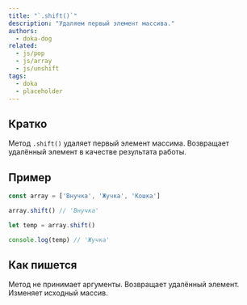 ```yaml
---
title: "`.shift()`"
description: "Удаляем первый элемент массива."
authors:
  - doka-dog
related:
  - js/pop
  - js/array
  - js/unshift
tags:
  - doka
  - placeholder
---
```


## Кратко

Метод `.shift()` удаляет первый элемент массима. Возвращает удалённый элемент в качестве результата работы.

## Пример

```js
const array = ['Внучка', 'Жучка', 'Кошка']

array.shift() // 'Внучка'

let temp = array.shift()

console.log(temp) // 'Жучка'
```

## Как пишется

Метод не принимает аргументы. Возвращает удалённый элемент. Изменяет исходный массив.
